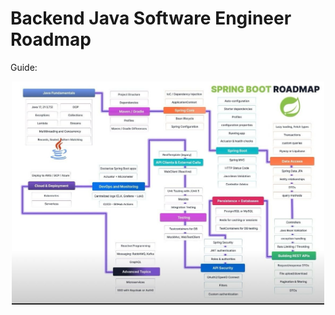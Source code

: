 # Backend Java Software Engineer Roadmap

Guide: 
<p align="center">
    <img width="500" src="https://github.com/sebastian-reyes/java-course/blob/master/assets/roadmap.jpg">
</p>
